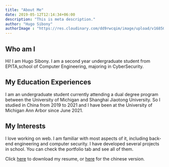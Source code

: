 ```yaml
---
title: "About Me"
date: 2019-05-12T12:14:34+06:00
description: "This is meta description."
author: "Hugo Sibony"
authorImage : "https://res.cloudinary.com/dd9rwcqim/image/upload/v1685023822/JiroPP_hqakyf.jpg"
---
```


## Who am I

Hi! I am Hugo Sibony. I am a second year undergraduate student from EPITA,school of Computer Engineering, majoring in CyberSecurity. 

## My Education Experiences

I am an undergraduate student currently attending a dual degree program between the University of Michigan and Shanghai Jiaotong University. So I studied in China from 2019 to 2021 and I have been at the University of Michigan Ann Arbor since June 2021.

## My Interests

I love working on web. I am familiar with most aspects of it, including back-end engineering and computer security. I have developed several projects in school. You can check the portfolio tab and see all of them. 

Click <a href="/static/resume.pdf">here</a> to download my resume, or <a href="/static/resume_chinese.pdf">here</a> for the chinese version.

